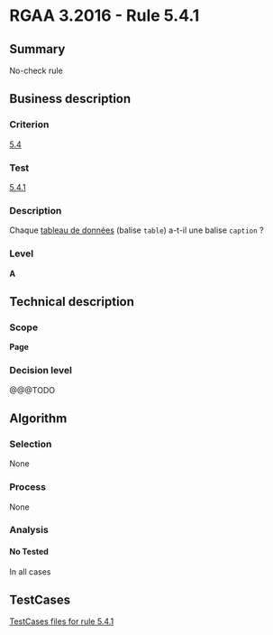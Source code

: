 # RGAA 3.2016 - Rule 5.4.1

## Summary
No-check rule


## Business description

### Criterion
[5.4](http://references.modernisation.gouv.fr/rgaa-accessibilite/criteres.html#crit-5-4)

### Test
[5.4.1](http://references.modernisation.gouv.fr/rgaa-accessibilite/criteres.html#test-5-4-1)

### Description
<div lang="fr">Chaque <a href="http://references.modernisation.gouv.fr/rgaa-accessibilite/glossaire.html#tableau-de-donnes">tableau de donn&#xE9;es</a> (balise <code lang="en">table</code>) a-t-il une balise <code lang="en">caption</code>&nbsp;?</div>

### Level
**A**


## Technical description

### Scope
**Page**

### Decision level
@@@TODO


## Algorithm

### Selection
None

### Process
None

### Analysis

#### No Tested
In all cases


##  TestCases

[TestCases files for rule 5.4.1](https://github.com/Asqatasun/Asqatasun/tree/RGAA_3.2016/rules/rules-rgaa3.2016/src/test/resources/testcases/rgaa32016/Rgaa32016Rule050401/)


